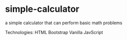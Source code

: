 # simple-calculator
a simple calculator that can perform basic math problems

Technologies:
HTML
Bootstrap
Vanilla JavScript
